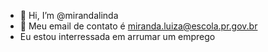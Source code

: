 - 👋 Hi, I’m @mirandalinda
- 👀 Meu email de contato é  miranda.luiza@escola.pr.gov.br
-   Eu estou interressada  em arrumar um emprego
